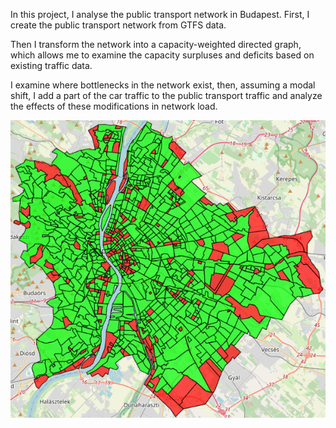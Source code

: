 In this project, I analyse the public transport network in Budapest.
First, I create the public transport network from GTFS data.

Then I transform the network into a capacity-weighted directed graph, which allows me to examine the capacity surpluses and deficits based on existing traffic data. 

I examine where bottlenecks in the network exist, then, assuming a modal shift, I add a part of the car traffic to the public transport traffic and analyze the effects of these 
modifications in network load.

![Image_Alt](https://github.com/mpatrik07/TDK/blob/e39a89d91185359d2703bc4b4eb8fc9a5741d865/szines_arany_utana_ki.png)
